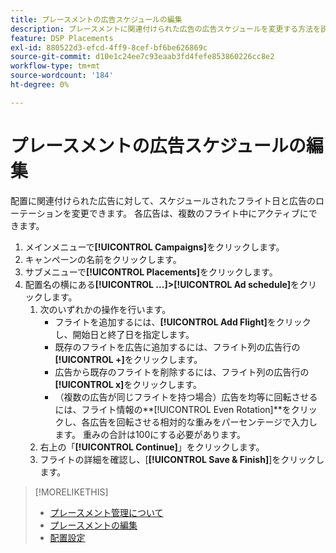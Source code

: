 ```yaml
---
title: プレースメントの広告スケジュールの編集
description: プレースメントに関連付けられた広告の広告スケジュールを変更する方法を説明します。
feature: DSP Placements
exl-id: 880522d3-efcd-4ff9-8cef-bf6be626869c
source-git-commit: d10e1c24ee7c93eaab3fd4fefe853860226cc8e2
workflow-type: tm+mt
source-wordcount: '184'
ht-degree: 0%

---
```


# プレースメントの広告スケジュールの編集

<!-- Some placements don't have this option. Clarify which placement types aren't eligible -- just simple ad serving placements (PG ones seem okay)? And anything else? -->

配置に関連付けられた広告に対して、スケジュールされたフライト日と広告のローテーションを変更できます。 各広告は、複数のフライト中にアクティブにできます。

1. メインメニューで&#x200B;**[!UICONTROL Campaigns]**&#x200B;をクリックします。
1. キャンペーンの名前をクリックします。
1. サブメニューで&#x200B;**[!UICONTROL Placements]**&#x200B;をクリックします。
1. 配置名の横にある&#x200B;**[!UICONTROL ...]>[!UICONTROL Ad schedule]**&#x200B;をクリックします。
   1. 次のいずれかの操作を行います。
      * フライトを追加するには、**[!UICONTROL Add Flight]**&#x200B;をクリックし、開始日と終了日を指定します。
      * 既存のフライトを広告に追加するには、フライト列の広告行の&#x200B;**[!UICONTROL +]**&#x200B;をクリックします。
      * 広告から既存のフライトを削除するには、フライト列の広告行の&#x200B;**[!UICONTROL x]**&#x200B;をクリックします。
      * （複数の広告が同じフライトを持つ場合）広告を均等に回転させるには、フライト情報の&#x200B;**[!UICONTROL Even Rotation]**をクリックし、各広告を回転させる相対的な重みをパーセンテージで入力します。
重みの合計は100にする必要があります。
   1. 右上の「**[!UICONTROL Continue]**」をクリックします。
   1. フライトの詳細を確認し、[**[!UICONTROL Save & Finish]**]をクリックします。

>[!MORELIKETHIS]
>
>* [プレースメント管理について](placement-about.md)
>* [プレースメントの編集](placement-edit.md)
>* [配置設定](placement-settings.md)

